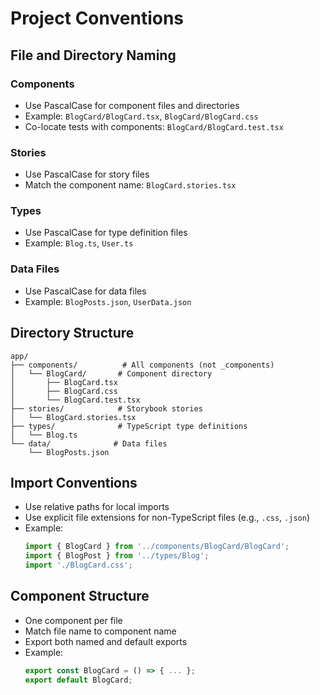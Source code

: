 # Project Conventions

## File and Directory Naming

### Components
- Use PascalCase for component files and directories
- Example: `BlogCard/BlogCard.tsx`, `BlogCard/BlogCard.css`
- Co-locate tests with components: `BlogCard/BlogCard.test.tsx`

### Stories
- Use PascalCase for story files
- Match the component name: `BlogCard.stories.tsx`

### Types
- Use PascalCase for type definition files
- Example: `Blog.ts`, `User.ts`

### Data Files
- Use PascalCase for data files
- Example: `BlogPosts.json`, `UserData.json`

## Directory Structure
```
app/
├── components/          # All components (not _components)
│   └── BlogCard/       # Component directory
│       ├── BlogCard.tsx
│       ├── BlogCard.css
│       └── BlogCard.test.tsx
├── stories/            # Storybook stories
│   └── BlogCard.stories.tsx
├── types/              # TypeScript type definitions
│   └── Blog.ts
└── data/              # Data files
    └── BlogPosts.json
```

## Import Conventions
- Use relative paths for local imports
- Use explicit file extensions for non-TypeScript files (e.g., `.css`, `.json`)
- Example:
  ```typescript
  import { BlogCard } from '../components/BlogCard/BlogCard';
  import { BlogPost } from '../types/Blog';
  import './BlogCard.css';
  ```

## Component Structure
- One component per file
- Match file name to component name
- Export both named and default exports
- Example:
  ```typescript
  export const BlogCard = () => { ... };
  export default BlogCard;
  ``` 